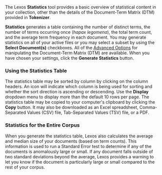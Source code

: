 The Lexos **Statistics** tool provides a basic overview of statistical content in your collection, other than the details of the Document-Term Matrix (DTM) provided in **Tokenizer**. 

**Statistics** generates a table containing the number of distinct terms, the number of terms occurring once (_hapax legomena_), the total term count, and the average term frequency in each document. You may generate statistics on all of your active files or you may select a subset by using the **Select Document(s)** checkboxes. All of the [Advanced Options](advanced-options) for manipulating the Document-Term Matrix (DTM) are available. When you have chosen your settings, click the **Generate Statistics** button.

### Using the Statistics Table
The statistics table may be sorted by column by clicking on the column headers. An icon will indicate which column is being used for sorting and whether the sort direction is ascending or descending. Use the **Display** dropdown menu to display more than the default 10 rows per page. The statistics table may be copied to your computer's clipboard by clicking the **Copy** button. It may also be downloaded as an Excel spreadsheet, Comma-Separated Values (CSV) file, Tab-Separated Values (TSV) file, or a PDF.

### Statistics for the Entire Corpus
When you generate the statistics table, Lexos also calculates the average and median size of your documents (based on term counts). This information is used to run a Standard Error test to determine if any of the documents is anomalously large or small. If any document falls outside of two standard deviations beyond the average, Lexos provides a warning to let you know if the document is particularly large or small compared to the rest of your corpus.